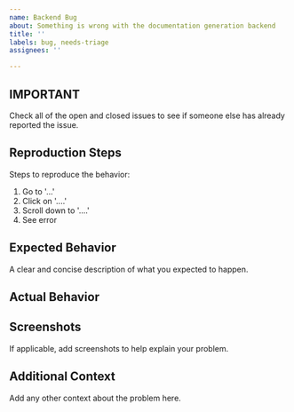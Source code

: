 ```yaml
---
name: Backend Bug
about: Something is wrong with the documentation generation backend
title: ''
labels: bug, needs-triage
assignees: ''

---
```

## **IMPORTANT**
Check all of the open and closed issues to see if someone else has already reported the issue.

## Reproduction Steps
Steps to reproduce the behavior:
1. Go to '...'
2. Click on '....'
3. Scroll down to '....'
4. See error

## Expected Behavior
A clear and concise description of what you expected to happen.

## Actual Behavior

## Screenshots
If applicable, add screenshots to help explain your problem.

## Additional Context
Add any other context about the problem here.

